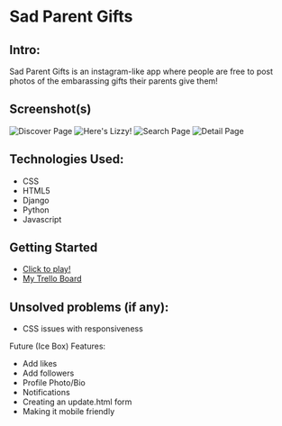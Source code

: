 # Sad Parent Gifts

## Intro:
Sad Parent Gifts is an instagram-like app where people are free to post photos of the embarassing gifts their parents give them!



## Screenshot(s)
![Discover Page](https://i.imgur.com/02hFndj.png)
![Here's Lizzy!](https://i.imgur.com/lLtRm5R.png)
![Search Page](https://i.imgur.com/Kc0Oxq4.png)
![Detail Page](https://i.imgur.com/VCKpoPG.png)


## Technologies Used:
- CSS
- HTML5
- Django 
- Python
- Javascript

## Getting Started 
- [Click to play!](https://safe-castle-14369.herokuapp.com/)
- [My Trello Board](https://trello.com/b/aFmYspOF/project-2)

## Unsolved problems (if any):
- CSS issues with responsiveness 

Future (Ice Box) Features:
- Add likes
- Add followers 
- Profile Photo/Bio
- Notifications 
- Creating an update.html form 
- Making it mobile friendly 